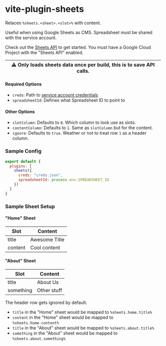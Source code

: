 # vite-plugin-sheets

Relaces `%sheets.<sheet>.<slot>%` with content.

Useful when using Google Sheets as CMS. Spreadsheet must be shared with the service account.

Check out the [Sheets API](https://developers.google.com/sheets/api/) to get started. You must have a Google Cloud Project with the "Sheets API" enabled.

|:warning: Only loads sheets data once per build, this is to save API calls. |
|-----------------|

#### Required Options

- `creds`: Path to [service account credentials](https://console.cloud.google.com/iam-admin/serviceaccounts)
- `spreadsheetId`: Defines what Spreadsheet ID to point to

#### Other Options

- `slotColumn`: Defaults to `0`. Which column to look use as slots.
- `contentColumn`: Defaults to `1`. Same as `slotColumn` but for the content.
- `ignore`: Defaults to `true`. Weather or not to treat row `1` as a header column.


### Sample Config

```js
export default {
  plugins: [
    sheets({
      creds: "creds.json",
      spreadsheetId: process.env.SPREADSHEET_ID
    })
  ]
}
```

### Sample Sheet Setup

#### "Home" Sheet

|Slot|Content|
|-|-|
|title|Awesome Title|
|content|Cool content|

#### "About" Sheet

|Slot|Content|
|-|-|
|title|About Us|
|something|Other stuff|

The header row gets ignored by default.
- `title` in the "Home" sheet would be mapped to `%sheets.home.title%`
- `content` in the "Home" sheet would be mapped to `%sheets.home.content%`
- `title` in the "About" sheet would be mapped to `%sheets.about.title%`
- `something` in the "About" sheet would be mapped to `%sheets.about.something%`